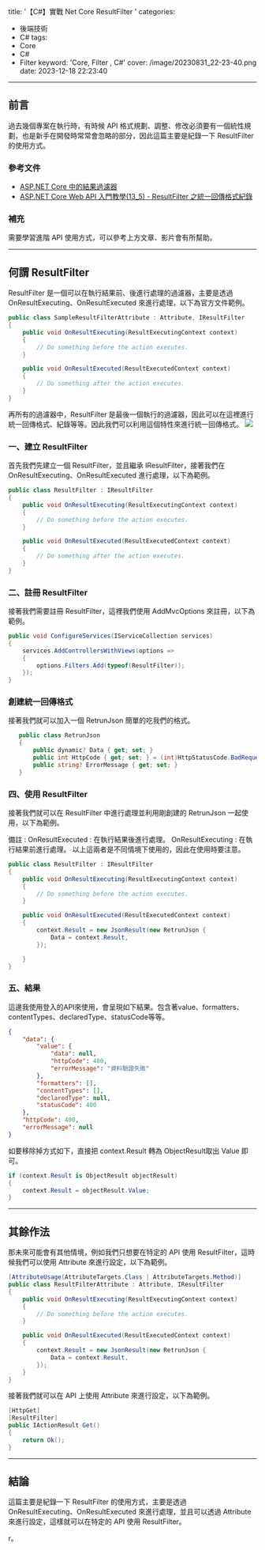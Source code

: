title: '【C#】實戰 Net Core ResultFilter '
categories:
  - 後端技術
  - C#
tags:
  - Core
  - C#
  - Filter
keyword: 'Core, Filter , C#'
cover: /image/20230831_22-23-40.png
date: 2023-12-18 22:23:40
---

## 前言

過去幾個專案在執行時，有時候 API 格式規劃、調整、修改必須要有一個統性規劃，也是新手在開發時常常會忽略的部分，因此這篇主要是紀錄一下 ResultFilter 的使用方式。

### 參考文件

- [ASP.NET Core 中的結果過濾器](https://docs.microsoft.com/zh-tw/aspnet/core/mvc/controllers/filters?view=aspnetcore-5.0#result-filters)
- [ASP.NET Core Web API 入門教學(13_5) - ResultFilter 之統一回傳格式紀錄](https://www.youtube.com/watch?v=0MogPVe_l3E)

### 補充

需要學習進階 API 使用方式，可以參考上方文章、影片會有所幫助。

---

## 何謂 ResultFilter

ResultFilter 是一個可以在執行結果前、後進行處理的過濾器，主要是透過 OnResultExecuting、OnResultExecuted 來進行處理，以下為官方文件範例。

```cs
public class SampleResultFilterAttribute : Attribute, IResultFilter
{
    public void OnResultExecuting(ResultExecutingContext context)
    {
        // Do something before the action executes.
    }

    public void OnResultExecuted(ResultExecutedContext context)
    {
        // Do something after the action executes.
    }
}
```

再所有的過濾器中，ResultFilter 是最後一個執行的過濾器，因此可以在這裡進行統一回傳格式、紀錄等等。因此我們可以利用這個特性來進行統一回傳格式。
![](/image/20231218_22-32-41.png)

### 一、建立 ResultFilter

首先我們先建立一個 ResultFilter，並且繼承 IResultFilter，接著我們在 OnResultExecuting、OnResultExecuted 進行處理，以下為範例。

```cs
public class ResultFilter : IResultFilter
{
    public void OnResultExecuting(ResultExecutingContext context)
    {
        // Do something before the action executes.
    }

    public void OnResultExecuted(ResultExecutedContext context)
    {
        // Do something after the action executes.
    }
}
```

### 二、註冊 ResultFilter

接著我們需要註冊 ResultFilter，這裡我們使用 AddMvcOptions 來註冊，以下為範例。

```cs
public void ConfigureServices(IServiceCollection services)
{
    services.AddControllersWithViews(options =>
    {
        options.Filters.Add(typeof(ResultFilter));
    });
}
```

### 創建統一回傳格式

接著我們就可以加入一個 RetrunJson 簡單的吃我們的格式。

```cs
   public class RetrunJson
   {
       public dynamic? Data { get; set; }
       public int HttpCode { get; set; } = (int)HttpStatusCode.BadRequest;
       public string? ErrorMessage { get; set; }
   }
```

### 四、使用 ResultFilter

接著我們就可以在 ResultFilter 中進行處理並利用剛創建的 RetrunJson 一起使用，以下為範例。

備註 : 
OnResultExecuted : 在執行結果後進行處理。
OnResultExecuting : 在執行結果前進行處理。
以上這兩者是不同情境下使用的，因此在使用時要注意。

```cs
public class ResultFilter : IResultFilter
{
    public void OnResultExecuting(ResultExecutingContext context)
    {
        // Do something before the action executes.
    }

    public void OnResultExecuted(ResultExecutedContext context)
    {
        context.Result = new JsonResult(new RetrunJson { 
            Data = context.Result,
        });

    }
}
```

### 五、結果
這邊我使用登入的API來使用，會呈現如下結果。包含著value、formatters、contentTypes、declaredType、statusCode等等。

```json
{
    "data": {
        "value": {
            "data": null,
            "httpCode": 400,
            "errorMessage": "資料驗證失敗"
        },
        "formatters": [],
        "contentTypes": [],
        "declaredType": null,
        "statusCode": 400
    },
    "httpCode": 400,
    "errorMessage": null
}
```


如要移除掉方式如下，直接把 context.Result 轉為 ObjectResult取出 Value 即可。

```cs
if (context.Result is ObjectResult objectResult)
{
    context.Result = objectResult.Value;
}
```

---


## 其餘作法
那未來可能會有其他情境，例如我們只想要在特定的 API 使用 ResultFilter，這時候我們可以使用 Attribute 來進行設定，以下為範例。

```cs
[AttributeUsage(AttributeTargets.Class | AttributeTargets.Method)]
public class ResultFilterAttribute : Attribute, IResultFilter
{
    public void OnResultExecuting(ResultExecutingContext context)
    {
        // Do something before the action executes.
    }

    public void OnResultExecuted(ResultExecutedContext context)
    {
        context.Result = new JsonResult(new RetrunJson { 
            Data = context.Result,
        });
    }
}
```

接著我們就可以在 API 上使用 Attribute 來進行設定，以下為範例。

```cs
[HttpGet]
[ResultFilter]
public IActionResult Get()
{
    return Ok();
}
```

---

## 結論

這篇主要是紀錄一下 ResultFilter 的使用方式，主要是透過 OnResultExecuting、OnResultExecuted 來進行處理，並且可以透過 Attribute 來進行設定，這樣就可以在特定的 API 使用 ResultFilter。

r。

